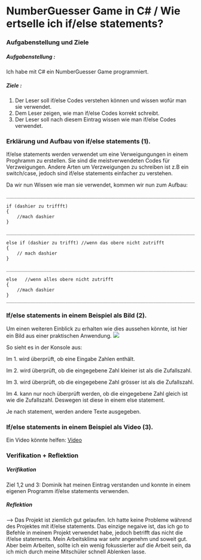 # NumberGuesser Game in C# / Wie ertselle ich if/else statements?
### Aufgabenstellung und Ziele 
##### Aufgabenstellung :
Ich habe mit C# ein NumberGuesser Game programmiert.

##### Ziele : 
1. Der Leser soll if/else Codes verstehen können und wissen wofür man sie verwendet.
2. Dem Leser zeigen, wie man if/else Codes korrekt schreibt.
3. Der Leser soll nach diesem Eintrag wissen wie man if/else Codes verwendet.

### Erklärung und Aufbau von if/else statements (1).
If/else statements werden verwendet um eine Verweigungungen in einem Proghramm zu erstellen. Sie sind die meistverwendeten Codes für Verzweigungen. Andere Arten um Verzweigungen zu schreiben ist z.B ein switch/case, jedoch sind if/else statements einfacher zu verstehen.

Da wir nun Wissen wie man sie verwendet, kommen wir nun zum Aufbau:
```
_______________________________________________________________________________________________

if (dashier zu triffft)
{
    //mach dashier
}

_______________________________________________________________________________________________

else if (dashier zu trifft) //wenn das obere nicht zutrifft
{
    // mach dashier
}

_______________________________________________________________________________________________

else   //wenn alles obere nicht zutrifft
{
    //mach dashier
}
_______________________________________________________________________________________________
```

### If/else statements in einem Beispiel als Bild (2).    
Um einen weiteren Einblick zu erhalten wie dies aussehen könnte, ist hier ein Bild aus einer praktischen Anwendung.
![](https://cdn.discordapp.com/attachments/669155152468377610/890141946700496936/Screen_Portfolio.png)

So sieht es in der Konsole aus:

Im 1. wird überprüft, ob eine Eingabe Zahlen enthält.

Im 2. wird überprüft, ob die eingegebene Zahl kleiner ist als die Zufallszahl.

Im 3. wird überprüft, ob die eingegebene Zahl grösser ist als die Zufallszahl.

Im 4. kann nur noch überprüft werden, ob die eingegebene Zahl gleich ist wie die Zufallszahl. Deswegen ist diese in einem else statement.

Je nach statement, werden andere Texte ausgegeben.

### If/else statements in einem Beispiel als Video (3).
Ein Video könnte helfen:
[Video](https://www.youtube.com/watch?v=sc96iSCEwok)
### Verifikation + Reflektion

##### Verifikation
Ziel 1,2 und 3: Dominik hat meinen Eintrag verstanden und konnte in einem eigenen Programm if/else statements verwenden.


##### Reflektion
--> Das Projekt ist ziemlich gut gelaufen. Ich hatte keine Probleme während des Projektes mit if/else statements. Das einzige negaive ist, das ich go to Befehle in meinem Projekt verwendet habe, jedoch betrifft das nicht die if/else statements.
Mein Arbeitsklima war sehr angenehm und soweit gut. Aber beim Arbeiten, sollte ich ein wenig fokussierter auf die Arbeit sein, da ich mich durch meine Mitschüler schnell Ablenken lasse.
